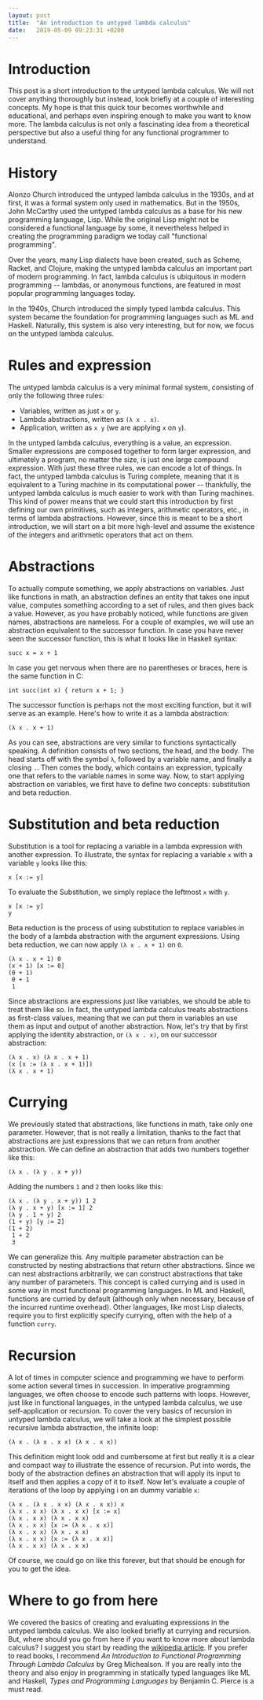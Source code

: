 ```yaml
---
layout: post
title:  "An introduction to untyped lambda calculus"
date:   2019-05-09 09:23:31 +0200
---
```

# Introduction
This post is a short introduction to the untyped lambda calculus. We will not cover anything thoroughly but instead, look briefly at a couple of interesting concepts. My hope is that this quick tour becomes worthwhile and educational, and perhaps even inspiring enough to make you want to know more. The lambda calculus is not only a fascinating idea from a theoretical perspective but also a useful thing for any functional programmer to understand.

# History
Alonzo Church introduced the untyped lambda calculus in the 1930s, and at first, it was a formal system only used in mathematics. But in the 1950s, John McCarthy used the untyped lambda calculus as a base for his new programming language, Lisp. While the original Lisp might not be considered a functional language by some, it nevertheless helped in creating the programming paradigm we today call "functional programming". 

Over the years, many Lisp dialects have been created, such as Scheme, Racket, and Clojure, making the untyped lambda calculus an important part of modern programming. In fact, lambda calculus is ubiquitous in modern programming -- lambdas, or anonymous functions, are featured in most popular programming languages today. 

In the 1940s, Church introduced the simply typed lambda calculus. This system became the foundation for programming languages such as ML and Haskell. Naturally, this system is also very interesting, but for now, we focus on the untyped lambda calculus.

# Rules and expression
The untyped lambda calculus is a very minimal formal system, consisting of only the following three rules:
* Variables, written as just `x` or `y`.
* Lambda abstractions, written as `(λ x . x)`.
* Application, written as `x y` (we are applying `x` on `y`).

In the untyped lambda calculus, everything is a value, an expression. Smaller expressions are composed together to form larger expression, and ultimately a program, no matter the size, is just one large compound expression. With just these three rules, we can encode a lot of things. In fact, the untyped lambda calculus is Turing complete, meaning that it is equivalent to a Turing machine in its computational power -- thankfully, the untyped lambda calculus is much easier to work with than Turing machines. This kind of power means that we could start this introduction by first defining our own primitives, such as integers, arithmetic operators, etc., in terms of lambda abstractions. However, since this is meant to be a short introduction, we will start on a bit more high-level and assume the existence of the integers and arithmetic operators that act on them.

# Abstractions
To actually compute something, we apply abstractions on variables. Just like functions in math, an abstraction defines an entity that takes one input value, computes something according to a set of rules, and then gives back a value. However, as you have probably noticed, while functions are given names, abstractions are nameless. For a couple of examples, we will use an abstraction equivalent to the successor function. In case you have never seen the successor function, this is what it looks like in Haskell syntax:

```
succ x = x + 1
```

In case you get nervous when there are no parentheses or braces, here is the same function in C:

```
int succ(int x) { return x + 1; } 
```

The successor function is perhaps not the most exciting function, but it will serve as an example. Here's how to write it as a lambda abstraction:

```
(λ x . x + 1)
```

As you can see, abstractions are very similar to functions syntactically speaking. A definition consists of two sections, the head, and the body. The head starts off with the symbol `λ`, followed by a variable name, and finally a closing `.`. Then comes the body, which contains an expression, typically one that refers to the variable names in some way. Now, to start applying abstraction on variables, we first have to define two concepts: substitution and beta reduction.

# Substitution and beta reduction
Substitution is a tool for replacing a variable in a lambda expression with another expression. To illustrate, the syntax for replacing a variable `x` with a variable `y` looks like this:

```
x [x := y]
```

To evaluate the Substitution, we simply replace the leftmost `x` with `y`.

```
x [x := y]
y
```

Beta reduction is the process of using substitution to replace variables in the body of a lambda abstraction with the argument expressions. Using beta reduction, we can now apply `(λ x . x + 1)` on `0`.

```
(λ x . x + 1) 0
(x + 1) [x := 0]
(0 + 1)
 0 + 1
 1
 ```

Since abstractions are expressions just like variables, we should be able to treat them like so. In fact, the untyped lambda calculus treats abstractions as first-class values, meaning that we can put them in variables an use them as input and output of another abstraction. Now, let's try that by first applying the identity abstraction, or `(λ x . x)`, on our successor abstraction:


```
(λ x . x) (λ x . x + 1)
(x [x := (λ x . x + 1)])
(λ x . x + 1)
 ```

# Currying
We previously stated that abstractions, like functions in math, take only one parameter. However, that is not really a limitation, thanks to the fact that abstractions are just expressions that we can return from another abstraction. We can define an abstraction that adds two numbers together like this:

```
(λ x . (λ y . x + y))
```

Adding the numbers `1` and `2` then looks like this:

```
(λ x . (λ y . x + y)) 1 2
(λ y . x + y) [x := 1] 2
(λ y . 1 + y) 2
(1 + y) [y := 2]
(1 + 2)
 1 + 2
 3
 ```

We can generalize this. Any multiple parameter abstraction can be constructed by nesting abstractions that return other abstractions. Since we can nest abstractions arbitrarily, we can construct abstractions that take any number of parameters. This concept is called currying and is used in some way in most functional programming languages. In ML and Haskell, functions are curried by default (although only when necessary, because of the incurred runtime overhead). Other languages, like most Lisp dialects, require you to first explicitly specify currying, often with the help of a function `curry`.

# Recursion
A lot of times in computer science and programming we have to perform some action several times in succession. In imperative programming languages, we often choose to encode such patterns with loops. However, just like in functional languages, in the untyped lambda calculus, we use self-application or recursion. To cover the very basics of recursion in untyped lambda calculus, we will take a look at the simplest possible recursive lambda abstraction, the infinite loop:

```
(λ x . (λ x . x x) (λ x . x x))
```

This definition might look odd and cumbersome at first but really it is a clear and compact way to illustrate the essence of recursion. Put into words, the body of the abstraction defines an abstraction that will apply its input to itself and then applies a copy of it to itself. Now let's evaluate a couple of iterations of the loop by applying i on an dummy variable `x`:

```
(λ x . (λ x . x x) (λ x . x x)) x
(λ x . x x) (λ x . x x) [x := x]
(λ x . x x) (λ x . x x)
(λ x . x x) [x := (λ x . x x)]
(λ x . x x) (λ x . x x)
(λ x . x x) [x := (λ x . x x)]
(λ x . x x) (λ x . x x)
```

Of course, we could go on like this forever, but that should be enough for you to get the idea. 

# Where to go from here
We covered the basics of creating and evaluating expressions in the untyped lambda calculus. We also looked briefly at currying and recursion. But, where should you go from here if you want to know more about lambda calculus? I suggest you start by reading the [wikipedia article](https://en.wikipedia.org/wiki/Lambda_calculus). If you prefer to read books, I recommend *An Introduction to Functional Programming Through Lambda Calculus*  by Greg Michealson. If you are really into the theory and also enjoy in programming in statically typed languages like ML and Haskell, *Types and Programming Languages* by Benjamin C. Pierce is a must read.
